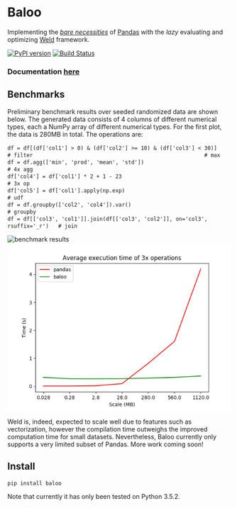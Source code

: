 # Baloo

Implementing the [*bare necessities*](https://www.youtube.com/watch?v=08NlhjpVFsU) 
of [Pandas](https://pandas.pydata.org/) with the *lazy* evaluating
and optimizing [Weld](https://github.com/weld-project/weld) framework.

[![PyPI version](https://badge.fury.io/py/baloo.svg)](https://badge.fury.io/py/baloo)
[![Build Status](https://travis-ci.com/radujica/baloo.svg?branch=master)](https://travis-ci.com/radujica/baloo)

### Documentation [here](https://radujica.github.io/baloo/)

## Benchmarks
Preliminary benchmark results over seeded randomized data are shown below. 
The generated data consists of 4 columns of different numerical types, each a NumPy array of different numerical types. 
For the first plot, the data is 280MB in total. 
The operations are:

    df = df[(df['col1'] > 0) & (df['col2'] >= 10) & (df['col3'] < 30)]              # filter                                                      # max
    df = df.agg(['min', 'prod', 'mean', 'std'])                                     # 4x agg
    df['col4'] = df['col1'] * 2 + 1 - 23                                            # 3x op
    df['col5'] = df['col1'].apply(np.exp)                                           # udf
    df = df.groupby(['col2', 'col4']).var()                                         # groupby
    df = df[['col3', 'col1']].join(df[['col3', 'col2']], on='col3', rsuffix='_r')   # join
    
![benchmark results](benchmarks/benchmarks.png)
![benchmark scalability](benchmarks/scalability.png)

Weld is, indeed, expected to scale well due to features such as vectorization, however the compilation time outweighs
the improved computation time for small datasets. Nevertheless, Baloo currently only supports a very limited subset of
Pandas. More work coming soon!

## Install
    pip install baloo
    
Note that currently it has only been tested on Python 3.5.2.
